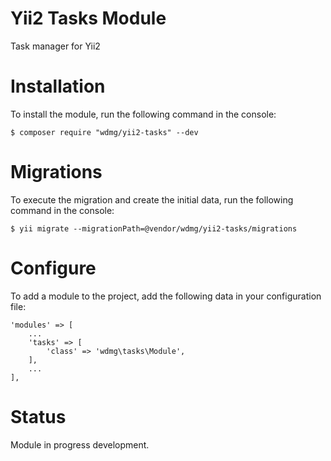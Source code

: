 # Yii2 Tasks Module
Task manager for Yii2

# Installation
To install the module, run the following command in the console:

`$ composer require "wdmg/yii2-tasks" --dev`

# Migrations
To execute the migration and create the initial data, run the following command in the console:

`$ yii migrate --migrationPath=@vendor/wdmg/yii2-tasks/migrations`

# Configure
To add a module to the project, add the following data in your configuration file:

    'modules' => [
        ...
        'tasks' => [
            'class' => 'wdmg\tasks\Module',
        ],
        ...
    ],

# Status
Module in progress development.